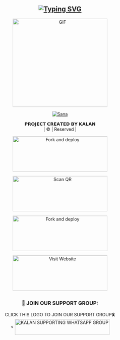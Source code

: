 <div align="center">
<div align="center">
  <p align="center">
<img src=>
</p>
 </a>
</p>



## [![Typing SVG](https://readme-typing-svg.herokuapp.com?font=Rockstar-ExtraBold&color=F33A6A&lines=𝗪𝗘𝗟𝗖𝗢𝗠𝗘+𝗧𝗢+𝗞𝗔𝗟𝗔𝗡+𝗪𝗔+𝗕𝗢𝗧+𝗥𝗘𝗣𝗢.;𝘾𝙍𝙀𝘼𝙏𝙀𝘿+𝘽𝙔+𝗞𝗔𝗟𝗔𝗡+;𝙏𝙃𝙄𝙎+𝙄𝙎+𝘼+𝘽𝙂𝙈+𝙎𝙏𝙄𝘾𝙆𝙀𝙍+𝘽𝙊𝙏;𝙒𝙄𝙏𝙃+𝙈𝙊𝙍𝙀+𝙁𝙀𝘼𝙏𝙐𝙍𝙀𝙎;𝙏𝙃𝘼𝙉𝙆𝙎+𝙁𝙊𝙍+𝙑𝙄𝙎𝙄𝙏𝙄𝙉𝙂+𝙊𝙐𝙍+𝙂𝙄𝙏)](https://git.io/typing-svg)

 </a>
</p>
<div align="center">
  <p align="center">
<img src="https://i.imgur.com/vA4ZNQL.jpeg" alt="GIF" width="300" height="280"/>
</p>

  <p align="center">
<a href="#"><img title="Sana" src="https://img.shields.io/badge/Abu-Sana-green?colorA=%23ff0000&colorB=%23017e40&style=for-the-badge"></a>
</p>
</div>
<p align="center"> 
 𝗣𝗥𝗢𝗝𝗘𝗖𝗧 𝗖𝗥𝗘𝗔𝗧𝗘𝗗 𝗕𝗬 𝗞𝗔𝗟𝗔𝗡
    <br>
       | © |
        Reserved |
    <br> 
</p>



<a href="https://github.com/botaze12/KALAN/fork"><img align="center" src="https://i.imgur.com/vA4ZNQL.jpeg" alt="Fork and deploy" height="112" width="300" /></a>
<br>
<div>
<a href="https://replit.com/@Arx-Abu/ABU-SER-QR?v=1"><img align="center" src="https://i.imgur.com/SYoMXG2.png" alt="Scan QR" height="112" width="300" /></a>
<br>

<a href="https://heroku.com/deploy?template=https://github.com/botaze12/KALAN"><img align="center" src="https://i.imgur.com/eb2xb9u.png" alt="Fork and deploy" height="112" width="300" /></a>
   <br>
<div>
<a href="https://abuser1.yolasite.com/"><img src="/language/web.png" alt="Visit Website" height="112" width="300" border="0"></a>

##
  <h3 align="center">📢 JOIN OUR SUPPORT GROUP:</h3>
<p align="center">
CLICK THIS LOGO TO JOIN OUR SUPPORT GROUP🎗️
    <br>
<
  <a href="https://chat.whatsapp.com/DoWIJmbs5a3C25DxyV6OQA" target="blank"><img align="center" src="JOIN KALAN SUPPORTING GROUP" alt="KALAN SUPPORTING WHATSAPP GROUP" height="50" width="300" /></a>
</p> 
